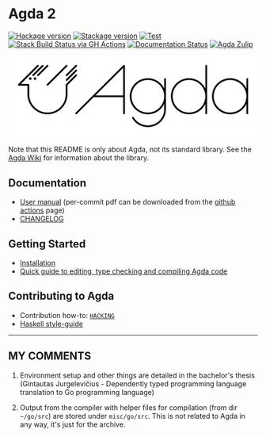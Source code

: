 Agda 2
======

[![Hackage version](https://img.shields.io/hackage/v/Agda.svg?label=Hackage)](http://hackage.haskell.org/package/Agda)
[![Stackage version](https://www.stackage.org/package/Agda/badge/lts?label=Stackage)](https://www.stackage.org/package/Agda)
[![Test](https://github.com/agda/agda/workflows/Build,%20Test,%20and%20Benchmark/badge.svg?branch=master)](https://github.com/agda/agda/actions?query=workflow%3A%22Build%2C+Test%2C+and+Benchmark%22)
[![Stack Build Status via GH Actions](https://github.com/agda/agda/workflows/stack%20build/badge.svg)](https://github.com/agda/agda/actions?query=workflow%3A%22stack+build%22)
[![Documentation Status](https://readthedocs.org/projects/agda/badge/?version=latest)](http://agda.readthedocs.io/en/latest/?badge=latest)
[![Agda Zulip](https://img.shields.io/badge/zulip-join_chat-brightgreen.svg)](https://agda.zulipchat.com)

![The official Agda logo](doc/user-manual/agda.svg)

Note that this README is only about Agda, not its standard
library. See the [Agda Wiki][agdawiki] for information about the
library.

Documentation
-------------

* [User manual](http://agda.readthedocs.io)
  (per-commit pdf can be downloaded from the
  [github actions](https://github.com/agda/agda/actions?query=workflow%3A%22User+Manual%22) page)
* [CHANGELOG](https://github.com/agda/agda/blob/master/CHANGELOG.md)

Getting Started
----------------

* [Installation](https://agda.readthedocs.io/en/latest/getting-started/installation.html)
* [Quick guide to editing, type checking and compiling Agda
  code](https://agda.readthedocs.io/en/latest/getting-started/a-taste-of-agda.html)

Contributing to Agda
--------------------

* Contribution how-to: [`HACKING`](https://github.com/agda/agda/blob/master/HACKING.md)
* [Haskell style-guide](https://github.com/andreasabel/haskell-style-guide/blob/master/haskell-style.md)

[agdawiki]: http://wiki.portal.chalmers.se/agda/pmwiki.php

---

## MY COMMENTS

1. Environment setup and other things are detailed in the bachelor's thesis (Gintautas Jurgelevičius - Dependently typed programming language
translation to Go programming language)

2. Output from the compiler with helper files for compilation (from dir `~/go/src`) are stored under `misc/go/src`. This is not related to Agda in any way, it's just for the archive.
